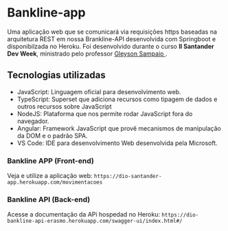 # Bankline-app
Uma aplicação web que se comunicará via requisições https baseadas na arquitetura REST em nossa Brankline-API desenvolvida com Springboot e disponibilzada no Heroku. Foi desenvolvido durante o curso **II Santander Dev Week**, ministrado
pelo professor <a href="https://www.linkedin.com/in/glysns/" target="_blank">Gleyson Sampaio </a>.


## Tecnologias utilizadas


* JavaScript: Linguagem oficial para desenvolvimento web.
* TypeScript: Superset que adiciona recursos como tipagem de dados e outros recursos sobre JavaScript 
* NodeJS: Plataforma que nos permite rodar JavaScript fora do navegador.
* Angular: Framework JavaScript que provê mecanismos de manipulação da DOM e o padrão SPA.
* VS Code: IDE para desenvolvimento Web desenvolvida pela Microsoft.

### Bankline APP (Front-end)
Veja e utilize a aplicação web: 
```https://dio-santander-app.herokuapp.com/movimentacoes```

### Bankline API (Back-end)
Acesse a documentação da APi hospedad no Heroku:
```https://dio-bankline-api-erasmo.herokuapp.com/swagger-ui/index.html#/```




